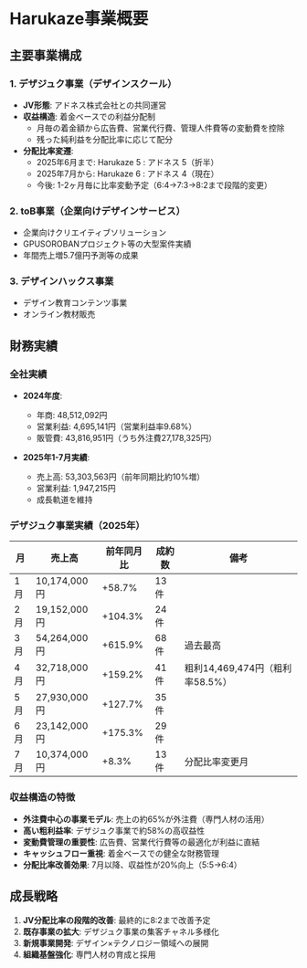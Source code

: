 # Harukaze事業概要

## 主要事業構成
### 1. デザジュク事業（デザインスクール）
- **JV形態**: アドネス株式会社との共同運営
- **収益構造**: 着金ベースでの利益分配制
  - 月毎の着金額から広告費、営業代行費、管理人件費等の変動費を控除
  - 残った純利益を分配比率に応じて配分
- **分配比率変遷**:
  - 2025年6月まで: Harukaze 5 : アドネス 5（折半）
  - 2025年7月から: Harukaze 6 : アドネス 4（現在）
  - 今後: 1-2ヶ月毎に比率変動予定（6:4→7:3→8:2まで段階的変更）

### 2. toB事業（企業向けデザインサービス）
- 企業向けクリエイティブソリューション
- GPUSOROBANプロジェクト等の大型案件実績
- 年間売上増5.7億円予測等の成果

### 3. デザインハックス事業
- デザイン教育コンテンツ事業
- オンライン教材販売

## 財務実績
### 全社実績
- **2024年度**: 
  - 年商: 48,512,092円
  - 営業利益: 4,695,141円（営業利益率9.68%）
  - 販管費: 43,816,951円（うち外注費27,178,325円）

- **2025年1-7月実績**: 
  - 売上高: 53,303,563円（前年同期比約10%増）
  - 営業利益: 1,947,215円
  - 成長軌道を維持

### デザジュク事業実績（2025年）
| 月 | 売上高 | 前年同月比 | 成約数 | 備考 |
|---|---------|------------|--------|------|
| 1月 | 10,174,000円 | +58.7% | 13件 | |
| 2月 | 19,152,000円 | +104.3% | 24件 | |
| 3月 | 54,264,000円 | +615.9% | 68件 | 過去最高 |
| 4月 | 32,718,000円 | +159.2% | 41件 | 粗利14,469,474円（粗利率58.5%） |
| 5月 | 27,930,000円 | +127.7% | 35件 | |
| 6月 | 23,142,000円 | +175.3% | 29件 | |
| 7月 | 10,374,000円 | +8.3% | 13件 | 分配比率変更月 |

### 収益構造の特徴
- **外注費中心の事業モデル**: 売上の約65%が外注費（専門人材の活用）
- **高い粗利益率**: デザジュク事業で約58%の高収益性
- **変動費管理の重要性**: 広告費、営業代行費等の最適化が利益に直結
- **キャッシュフロー重視**: 着金ベースでの健全な財務管理
- **分配比率改善効果**: 7月以降、収益性が20%向上（5:5→6:4）

## 成長戦略
1. **JV分配比率の段階的改善**: 最終的に8:2まで改善予定
2. **既存事業の拡大**: デザジュク事業の集客チャネル多様化
3. **新規事業開発**: デザイン×テクノロジー領域への展開
4. **組織基盤強化**: 専門人材の育成と採用